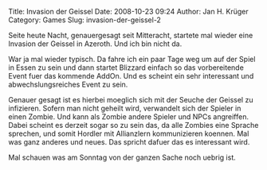 Title: Invasion der Geissel
Date: 2008-10-23 09:24
Author: Jan H. Krüger
Category: Games
Slug: invasion-der-geissel-2

Seite heute Nacht, genauergesagt seit Mitteracht, startete mal wieder
eine Invasion der Geissel in Azeroth. Und ich bin nicht da.  
  
War ja mal wieder typisch. Da fahre ich ein paar Tage weg um auf der
Spiel in Essen zu sein und dann startet Blizzard einfach so das
vorbereitende Event fuer das kommende AddOn. Und es scheint ein sehr
interessant und abwechslungsreiches Event zu sein.  
  
Genauer gesagt ist es hierbei moeglich sich mit der Seuche der Geissel
zu infizieren. Sofern man nicht geheilt wird, verwandelt sich der
Spieler in einen Zombie. Und kann als Zombie andere Spieler und NPCs
angreiffen. Dabei scheint es derzeit sogar so zu sein das, da alle
Zombies eine Sprache sprechen, und somit Hordler mit Allianzlern
kommunizieren koennen. Mal was ganz anderes und neues. Das spricht
dafuer das es interessant wird.  
  
Mal schauen was am Sonntag von der ganzen Sache noch uebrig ist.
